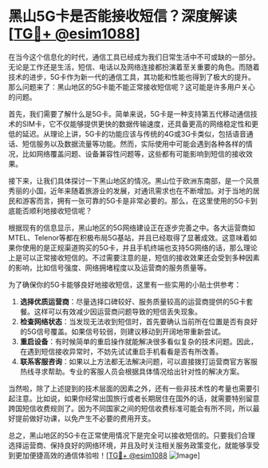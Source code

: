 # 黑山5G卡是否能接收短信？深度解读[[TG💪+ @esim1088](https://t.me/s/esim1088)]

在当今这个信息化的时代，通信工具已经成为我们日常生活中不可或缺的一部分。无论是工作还是生活，短信、电话以及网络连接都扮演着至关重要的角色。而随着技术的进步，5G卡作为新一代的通信工具，其功能和性能也得到了极大的提升。那么问题来了：黑山地区的5G卡能不能正常接收短信呢？这可能是许多用户关心的问题。

首先，我们需要了解什么是5G卡。简单来说，5G卡是一种支持第五代移动通信技术的SIM卡，它不仅能够提供更快的数据传输速度，还具备更高的网络稳定性和更低的延迟。从理论上讲，5G卡的功能应该与传统的4G或3G卡类似，包括语音通话、短信服务以及数据流量等功能。然而，实际使用中可能会遇到各种各样的情况，比如网络覆盖问题、设备兼容性问题等，这些都有可能影响到短信的接收效果。

接下来，让我们具体探讨一下黑山地区的情况。黑山位于欧洲东南部，是一个风景秀丽的小国，近年来随着旅游业的发展，对通讯需求也在不断增加。对于当地的居民和游客而言，拥有一张可靠的5G卡是非常必要的。那么，在这里使用的5G卡到底能否顺利地接收短信呢？

根据现有的信息显示，黑山地区的5G网络建设正在逐步完善之中。各大运营商如MTEL、Telenor等都在积极布局5G基站，并且已经取得了显著成效。这意味着如果你使用的是正规渠道购买的5G卡，并且手机终端也支持5G网络的话，那么理论上是可以正常接收短信的。不过需要注意的是，短信的接收效果还会受到多种因素的影响，比如信号强度、网络拥堵程度以及运营商的服务质量等。

为了确保你的5G卡能够良好地接收短信，这里有一些实用的小贴士供参考：

1. **选择优质运营商**：尽量选择口碑较好、服务质量较高的运营商提供的5G卡套餐。这样可以有效减少因运营商问题导致的短信丢失现象。
2. **检查网络状态**：当发现无法收到短信时，首先要确认当前所在位置是否有良好的5G信号覆盖。如果信号较弱，则建议移动到开阔地带重新尝试。
3. **重启设备**：有时候简单的重启操作就能解决很多看似复杂的技术问题。因此，在遇到短信接收异常时，不妨先试试重启手机看看是否有所改善。
4. **联系客服咨询**：如果以上方法都无法解决问题，可以直接拨打运营商官方客服热线寻求帮助。专业的客服人员会根据具体情况给出针对性的解决方案。

当然啦，除了上述提到的技术层面的因素之外，还有一些非技术性的考量也需要引起注意。比如说，如果你经常出国旅行或者长期居住在国外的话，就需要特别留意跨国短信收费规则了。因为不同国家之间的短信收费标准可能会有所不同，所以最好提前做好功课，以免产生不必要的费用开支。

总之，黑山地区的5G卡在正常使用情况下是完全可以接收短信的。只要我们合理选择运营商、保持良好的网络环境，并且及时关注相关服务政策变化，就能够享受到更加便捷高效的通信体验啦！[[TG💪+ @esim1088](https://t.me/s/esim1088) ![Image](https://i.postimg.cc/4NQfJmqS/Snipaste-2025-05-13-00-14-12.png)]
